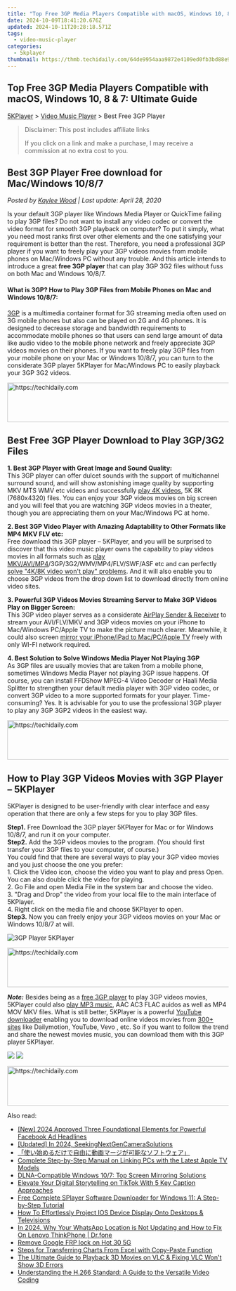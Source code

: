 ```yaml
---
title: "Top Free 3GP Media Players Compatible with macOS, Windows 10, 8 & 7: Ultimate Guide"
date: 2024-10-09T18:41:20.676Z
updated: 2024-10-11T20:28:18.571Z
tags:
  - video-music-player
categories:
  - 5kplayer
thumbnail: https://thmb.techidaily.com/64de9954aaa9872e4109ed0fb3bd88e929af8b2024c5f17c9a376420ca579cf7.jpg
---
```


## Top Free 3GP Media Players Compatible with macOS, Windows 10, 8 & 7: Ultimate Guide

[5KPlayer](https://tools.techidaily.com/5kplayer/products/) \> [Video Music Player](https://tools.techidaily.com/5kplayer/video-music-player/) \> Best Free 3GP Player

>  Disclaimer: This post includes affiliate links
>
>  If you click on a link and make a purchase, I may receive a commission at no extra cost to you.
>

## Best 3GP Player Free download for Mac/Windows 10/8/7

 _Posted by [Kaylee Wood](https://www.quora.com/profile/Amanda-Hu-21) | Last update: April 28, 2020_

Is your default 3GP player like Windows Media Player or QuickTime failing to play 3GP files? Do not want to install any video codec or convert the video format for smooth 3GP playback on computer? To put it simply, what you need most ranks first over other elements and the one satisfying your requirement is better than the rest. Therefore, you need a professional 3GP player if you want to freely play your 3GP videos movies from mobile phones on Mac/Windows PC without any trouble. And this article intends to introduce a great **free 3GP player** that can play 3GP 3G2 files without fuss on both Mac and Windows 10/8/7.

#### **What is 3GP? How to Play 3GP Files from Mobile Phones on Mac and Windows 10/8/7:**

[3GP](https://en.wikipedia.org/wiki/3GP%5Fand%5F3G2) is a multimedia container format for 3G streaming media often used on 3G mobile phones but also can be played on 2G and 4G phones. It is designed to decrease storage and bandwidth requirements to accommodate mobile phones so that users can send large amount of data like audio video to the mobile phone network and freely appreciate 3GP videos movies on their phones. If you want to freely play 3GP files from your mobile phone on your Mac or Windows 10/8/7, you can turn to the considerate 3GP player 5KPlayer for Mac/Windows PC to easily playback your 3GP 3G2 videos.

<!-- affiliate ads begin -->
<a href="https://appsumo.8odi.net/c/5597632/2118312/7443" target="_top" id="2118312">
  <img src="//a.impactradius-go.com/display-ad/7443-2118312" border="0" alt="https://techidaily.com" width="728" height="90"/>
</a>
<img height="0" width="0" src="https://appsumo.8odi.net/i/5597632/2118312/7443" style="position:absolute;visibility:hidden;" border="0" />
<!-- affiliate ads end -->

## Best Free 3GP Player Download to Play 3GP/3G2 Files

**1\. Best 3GP Player with Great Image and Sound Quality:**   
This 3GP player can offer dulcet sounds with the support of multichannel surround sound, and will show astonishing image quality by supporting MKV MTS WMV etc videos and successfully [play 4K videos](https://tools.techidaily.com/5kplayer/video-music-player/), 5K 8K (7680x4320) files. You can enjoy your 3GP videos movies on big screen and you will feel that you are watching 3GP videos movies in a theater, though you are appreciating them on your Mac/Windows PC at home.

**2\. Best 3GP Video Player with Amazing Adaptability to Other Formats like MP4 MKV FLV etc:**   
Free download this 3GP player – 5KPlayer, and you will be surprised to discover that this video music player owns the capability to play videos movies in all formats such as [play MKV/AVI/MP4](https://tools.techidaily.com/5kplayer/video-music-player/)/3GP/3G2/WMV/MP4/FLV/SWF/ASF etc and can perfectly [solve "4K/8K video won't play" problems](https://tools.techidaily.com/5kplayer/video-music-player/). And it will also enable you to choose 3GP videos from the drop down list to download directly from online video sites.

**3\. Powerful 3GP Videos Movies Streaming Server to Make 3GP Videos Play on Bigger Screen:**   
This 3GP video player serves as a considerate [AirPlay Sender & Receiver](https://tools.techidaily.com/5kplayer/airplay/) to stream your AVI/FLV/MKV and 3GP videos movies on your iPhone to Mac/Windows PC/Apple TV to make the picture much clearer. Meanwhile, it could also screen [mirror your iPhone/iPad to Mac/PC/Apple TV](https://tools.techidaily.com/5kplayer/airplay/) freely with only WI-FI network required.

**4\. Best Solution to Solve Windows Media Player Not Playing 3GP**  
As 3GP files are usually movies that are taken from a mobile phone, sometimes Windows Media Player not playing 3GP issue happens. Of course, you can install FFDShow MPEG-4 Video Decoder or Haali Media Splitter to strengthen your default media player with 3GP video codec, or convert 3GP video to a more supported formats for your player. Time-consuming? Yes. It is advisable for you to use the professional 3GP player to play any 3GP 3GP2 videos in the easiest way.

<!-- affiliate ads begin -->
<a href="https://aligracehair.sjv.io/c/5597632/2006933/19272" target="_top" id="2006933">
  <img src="//a.impactradius-go.com/display-ad/19272-2006933" border="0" alt="https://techidaily.com" width="728" height="90"/>
</a>
<img height="0" width="0" src="https://aligracehair.sjv.io/i/5597632/2006933/19272" style="position:absolute;visibility:hidden;" border="0" />
<!-- affiliate ads end -->

## How to Play 3GP Videos Movies with 3GP Player – 5KPlayer

5KPlayer is designed to be user-friendly with clear interface and easy operation that there are only a few steps for you to play 3GP files.

**Step1.** Free Download the 3GP player 5KPlayer for Mac or for Windows 10/8/7, and run it on your computer.  
**Step2.** Add the 3GP videos movies to the program. (You should first transfer your 3GP files to your computer, of course.)   
You could find that there are several ways to play your 3GP video movies and you just choose the one you prefer:  
 1\. Click the Video icon, choose the video you want to play and press Open. You can also double click the video for playing.  
 2\. Go File and open Media File in the system bar and choose the video.  
 3\. "Drag and Drop" the video from your local file to the main interface of 5KPlayer.  
 4\. Right click on the media file and choose 5KPlayer to open.  
**Step3.** Now you can freely enjoy your 3GP videos movies on your Mac or Windows 10/8/7 at will.

![3GP Player 5KPlayer](https://www.5kplayer.com/video-music-player/img/flv-player-free-download.jpg) 

<!-- affiliate ads begin -->
<a href="https://ephamedtechinc.pxf.io/c/5597632/2137205/26400" target="_top" id="2137205">
  <img src="//a.impactradius-go.com/display-ad/26400-2137205" border="0" alt="https://techidaily.com" width="728" height="90"/>
</a>
<img height="0" width="0" src="https://ephamedtechinc.pxf.io/i/5597632/2137205/26400" style="position:absolute;visibility:hidden;" border="0" />
<!-- affiliate ads end -->

_**Note:**_ Besides being as a [free 3GP player](https://tools.techidaily.com/5kplayer/video-music-player/) to play 3GP videos movies, 5KPlayer could also [play MP3 music](https://tools.techidaily.com/5kplayer/video-music-player/), AAC AC3 FLAC auidos as well as MP4 MOV MKV files. What is still better, 5KPlayer is a powerful [YouTube downloader](https://tools.techidaily.com/5kplayer/youtube-download/) enabling you to download online videos movies from [300+ sites](https://tools.techidaily.com/5kplayer/youtube-download/) like Dailymotion, YouTube, Vevo , etc. So if you want to follow the trend and share the newest movies music, you can download them with this 3GP player 5KPlayer.

[![](https://www.5kplayer.com/video-music-player/../button/freedownbackwin.png)](https://tools.techidaily.com/5kplayer/products/) [![](https://www.5kplayer.com/video-music-player/../button/freedownbackmac.png)](https://tools.techidaily.com/5kplayer/products/)

<!-- affiliate ads begin -->
<a href="https://appsumo.8odi.net/c/5597632/2094476/7443" target="_top" id="2094476">
  <img src="//a.impactradius-go.com/display-ad/7443-2094476" border="0" alt="https://techidaily.com" width="728" height="90"/>
</a>
<img height="0" width="0" src="https://appsumo.8odi.net/i/5597632/2094476/7443" style="position:absolute;visibility:hidden;" border="0" />
<!-- affiliate ads end -->

<ins class="adsbygoogle"
     style="display:block"
     data-ad-format="autorelaxed"
     data-ad-client="ca-pub-7571918770474297"
     data-ad-slot="1223367746"></ins>

<ins class="adsbygoogle"
     style="display:block"
     data-ad-client="ca-pub-7571918770474297"
     data-ad-slot="8358498916"
     data-ad-format="auto"
     data-full-width-responsive="true"></ins>

<span class="atpl-alsoreadstyle">Also read:</span>
<div><ul>
<li><a href="https://facebook-video-content.techidaily.com/new-2024-approved-three-foundational-elements-for-powerful-facebook-ad-headlines/"><u>[New] 2024 Approved Three Foundational Elements for Powerful Facebook Ad Headlines</u></a></li>
<li><a href="https://screen-recording.techidaily.com/updated-in-2024-seekingnextgencamerasolutions/"><u>[Updated] In 2024, SeekingNextGenCameraSolutions</u></a></li>
<li><a href="https://discover-brilliant.techidaily.com/44cm5l244ge5ael44kb44kl44gg44gr44gn6ieq55sx44gr5yuv55s744oe44o844k444gm5yplusv6io944gq44k944ov44oi44km44kn44ki44cn/"><u>「使い始めるだけで自由に動画マージが可能なソフトウェア」</u></a></li>
<li><a href="https://media-tips.techidaily.com/complete-step-by-step-manual-on-linking-pcs-with-the-latest-apple-tv-models/"><u>Complete Step-by-Step Manual on Linking PCs with the Latest Apple TV Models</u></a></li>
<li><a href="https://media-tips.techidaily.com/dlna-compatible-windows-107-top-screen-mirroring-solutions/"><u>DLNA-Compatible Windows 10/7: Top Screen Mirroring Solutions</u></a></li>
<li><a href="https://tiktok-clips.techidaily.com/elevate-your-digital-storytelling-on-tiktok-with-5-key-caption-approaches/"><u>Elevate Your Digital Storytelling on TikTok With 5 Key Caption Approaches</u></a></li>
<li><a href="https://media-tips.techidaily.com/free-complete-splayer-software-downloader-for-windows-11-a-step-by-step-tutorial/"><u>Free Complete SPlayer Software Downloader for Windows 11: A Step-by-Step Tutorial</u></a></li>
<li><a href="https://media-tips.techidaily.com/how-to-effortlessly-project-ios-device-display-onto-desktops-and-televisions/"><u>How To Effortlessly Project IOS Device Display Onto Desktops & Televisions</u></a></li>
<li><a href="https://location-social.techidaily.com/in-2024-why-your-whatsapp-location-is-not-updating-and-how-to-fix-on-lenovo-thinkphone-drfone-by-drfone-virtual-android/"><u>In 2024, Why Your WhatsApp Location is Not Updating and How to Fix On Lenovo ThinkPhone | Dr.fone</u></a></li>
<li><a href="https://review-topics.techidaily.com/remove-google-frp-lock-on-hot-30-5g-by-drfone-android-unlock-remove-google-frp/"><u>Remove Google FRP lock on Hot 30 5G</u></a></li>
<li><a href="https://win-blog.techidaily.com/steps-for-transferring-charts-from-excel-with-copy-paste-function/"><u>Steps for Transferring Charts From Excel with Copy-Paste Function</u></a></li>
<li><a href="https://media-tips.techidaily.com/the-ultimate-guide-to-playback-3d-movies-on-vlc-and-fixing-vlc-wont-show-3d-errors/"><u>The Ultimate Guide to Playback 3D Movies on VLC & Fixing VLC Won't Show 3D Errors</u></a></li>
<li><a href="https://media-tips.techidaily.com/understanding-the-h266-standard-a-guide-to-the-versatile-video-coding/"><u>Understanding the H.266 Standard: A Guide to the Versatile Video Coding</u></a></li>
</ul></div>

